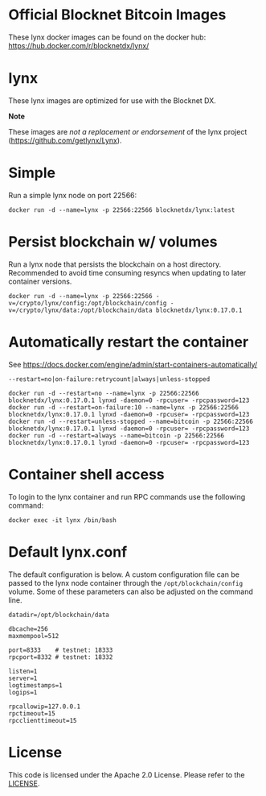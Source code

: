 Official Blocknet Bitcoin Images
=================================

These lynx docker images can be found on the docker hub: https://hub.docker.com/r/blocknetdx/lynx/

lynx
========

These lynx images are optimized for use with the Blocknet DX.

**Note**

These images are _not a replacement or endorsement_ of the lynx project (https://github.com/getlynx/Lynx).


Simple
======

Run a simple lynx node on port 22566:
```
docker run -d --name=lynx -p 22566:22566 blocknetdx/lynx:latest
```


Persist blockchain w/ volumes
=============================

Run a lynx node that persists the blockchain on a host directory. Recommended to avoid time consuming resyncs when updating to later container versions.
```
docker run -d --name=lynx -p 22566:22566 -v=/crypto/lynx/config:/opt/blockchain/config -v=/crypto/lynx/data:/opt/blockchain/data blocknetdx/lynx:0.17.0.1
```


Automatically restart the container
===================================

See https://docs.docker.com/engine/admin/start-containers-automatically/

`--restart=no|on-failure:retrycount|always|unless-stopped`

```
docker run -d --restart=no --name=lynx -p 22566:22566 blocknetdx/lynx:0.17.0.1 lynxd -daemon=0 -rpcuser= -rpcpassword=123
docker run -d --restart=on-failure:10 --name=lynx -p 22566:22566 blocknetdx/lynx:0.17.0.1 lynxd -daemon=0 -rpcuser= -rpcpassword=123
docker run -d --restart=unless-stopped --name=bitcoin -p 22566:22566 blocknetdx/lynx:0.17.0.1 lynxd -daemon=0 -rpcuser= -rpcpassword=123
docker run -d --restart=always --name=bitcoin -p 22566:22566 blocknetdx/lynx:0.17.0.1 lynxd -daemon=0 -rpcuser= -rpcpassword=123
```


Container shell access
======================

To login to the lynx container and run RPC commands use the following command:
```
docker exec -it lynx /bin/bash
```


Default lynx.conf
=====================

The default configuration is below. A custom configuration file can be passed to the lynx  node container through the `/opt/blockchain/config` volume. Some of these parameters can also be adjusted on the command line.
```
datadir=/opt/blockchain/data

dbcache=256
maxmempool=512

port=8333    # testnet: 18333
rpcport=8332 # testnet: 18332

listen=1
server=1
logtimestamps=1
logips=1

rpcallowip=127.0.0.1
rpctimeout=15
rpcclienttimeout=15
```


License
=======

This code is licensed under the Apache 2.0 License. Please refer to the [LICENSE](https://github.com/BlocknetDX/dockerimages/blob/master/LICENSE).